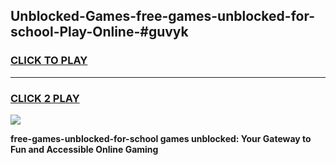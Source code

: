 
## Unblocked-Games-free-games-unblocked-for-school-Play-Online-#guvyk
<h3>
<a href="https://premium.freeplayer.one?title=free-games-unblocked-for-school&ref=27F">CLICK TO PLAY</a></h3>
<hr>

<h3>
<a href="https://premium.freeplayer.one?title=free-games-unblocked-for-school&ref=27F">CLICK 2 PLAY</a>
  
</h3>

<a href="https://premium.freeplayer.one?title=free-games-unblocked-for-school&ref=27F"><img src="https://clearcache.store/games.png"></a>


**free-games-unblocked-for-school games unblocked: Your Gateway to Fun and Accessible Online Gaming**
